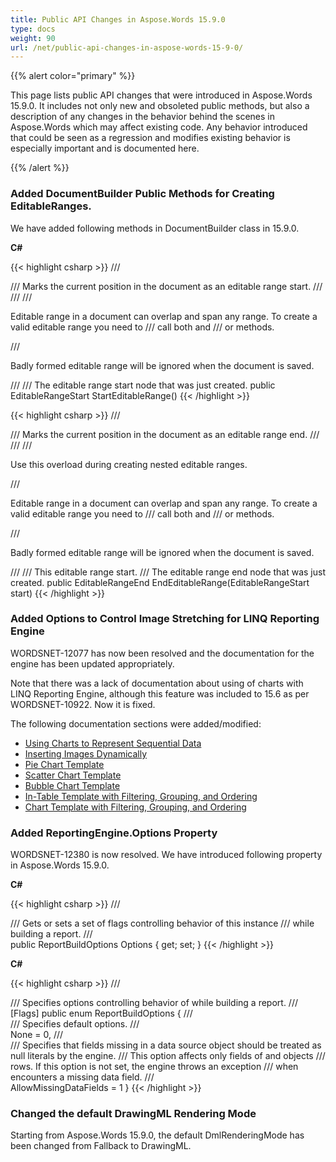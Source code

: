 ```yaml
---
title: Public API Changes in Aspose.Words 15.9.0
type: docs
weight: 90
url: /net/public-api-changes-in-aspose-words-15-9-0/
---
```


{{% alert color="primary" %}} 

This page lists public API changes that were introduced in Aspose.Words 15.9.0. It includes not only new and obsoleted public methods, but also a description of any changes in the behavior behind the scenes in Aspose.Words which may affect existing code. Any behavior introduced that could be seen as a regression and modifies existing behavior is especially important and is documented here.

{{% /alert %}} 
### **Added DocumentBuilder Public Methods for Creating EditableRanges.**
We have added following methods in DocumentBuilder class in 15.9.0.

**C#**

{{< highlight csharp >}}
/// <summary>
/// Marks the current position in the document as an editable range start.
/// </summary>
/// <remarks>
/// <p>Editable range in a document can overlap and span any range. To create a valid editable range you need to
/// call both <see cref="StartEditableRange"/> and <see cref="EndEditableRange()"/>
/// or <see cref="EndEditableRange(EditableRangeStart)"/> methods.</p>
/// <p>Badly formed editable range will be ignored when the document is saved.</p>
/// </remarks>
/// <returns>The editable range start node that was just created.</returns>
public EditableRangeStart StartEditableRange()
{{< /highlight >}}

{{< highlight csharp >}}
/// <summary>
/// Marks the current position in the document as an editable range end.
/// </summary>
/// <remarks>
/// <p>Use this overload during creating nested editable ranges.</p>
/// <p>Editable range in a document can overlap and span any range. To create a valid editable range you need to
/// call both <see cref="StartEditableRange"/> and <see cref="EndEditableRange()"/>
/// or <see cref="EndEditableRange(EditableRangeStart)"/> methods.</p>
/// <p>Badly formed editable range will be ignored when the document is saved.</p>
/// </remarks>
/// <param name="start">This editable range start.</param>
/// <returns>The editable range end node that was just created.</returns>
public EditableRangeEnd EndEditableRange(EditableRangeStart start)
{{< /highlight >}}
### **Added Options to Control Image Stretching for LINQ Reporting Engine**
WORDSNET-12077 has now been resolved and the documentation for the engine has been updated appropriately.

Note that there was a lack of documentation about using of charts with LINQ Reporting Engine, although this feature was included to 15.6 as per WORDSNET-10922. Now it is fixed.

The following documentation sections were added/modified:

- [Using Charts to Represent Sequential Data](https://docs.aspose.com/words/net/template-syntax/#using-charts-to-represent-sequential-data)
- [Inserting Images Dynamically](https://docs.aspose.com/words/net/template-syntax/#inserting-images-dynamically)
- [Pie Chart Template](https://docs.aspose.com/words/net/typical-templates/#pie-chart-template)
- [Scatter Chart Template](https://docs.aspose.com/words/net/typical-templates/#scatter-chart-template)
- [Bubble Chart Template](https://docs.aspose.com/words/net/typical-templates/#bubble-chart-template)
- [In-Table Template with Filtering, Grouping, and Ordering](https://docs.aspose.com/words/net/typical-templates/#in-table-template-with-filtering-grouping-and-ordering)
- [Chart Template with Filtering, Grouping, and Ordering](https://docs.aspose.com/words/net/typical-templates/#chart-template-with-filtering-grouping-and-ordering)

### **Added ReportingEngine.Options Property**
WORDSNET-12380 is now resolved. We have introduced following property in Aspose.Words 15.9.0.

**C#**

{{< highlight csharp >}}
/// <summary>
/// Gets or sets a set of flags controlling behavior of this <see cref="ReportingEngine"/> instance
/// while building a report.
/// </summary>
public ReportBuildOptions Options
{
    get;
    set;
}
{{< /highlight >}}

**C#**

{{< highlight csharp >}}
/// <summary>
/// Specifies options controlling behavior of <see cref="ReportingEngine"/> while building a report.
/// </summary>
[Flags]
public enum ReportBuildOptions
{
    /// <summary>
    /// Specifies default options.
    /// </summary>
    None = 0,
    /// <summary>
    /// Specifies that fields missing in a data source object should be treated as null literals by the engine.
    /// This option affects only fields of <ms><see cref="DataRow"/> and <see cref="IDataRecord"/> objects</ms>
    /// <java><see cref="DataTable"/> rows</java>. If this option is not set, the engine throws an exception
    /// when encounters a missing data field.
    /// </summary>
    AllowMissingDataFields = 1
}
{{< /highlight >}}
### **Changed the default DrawingML Rendering Mode**
Starting from Aspose.Words 15.9.0, the default DmlRenderingMode has been changed from Fallback to DrawingML.
